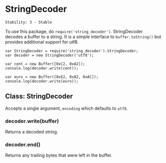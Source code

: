 # StringDecoder

    Stability: 3 - Stable

To use this package, do `require('string_decoder')`. StringDecoder decodes a
buffer to a string. It is a simple interface to `buffer.toString()` but provides
additional support for utf8.

    var StringDecoder = require('string_decoder').StringDecoder;
    var decoder = new StringDecoder('utf8');

    var cent = new Buffer([0xC2, 0xA2]);
    console.log(decoder.write(cent));

    var euro = new Buffer([0xE2, 0x82, 0xAC]);
    console.log(decoder.write(euro));

## Class: StringDecoder

Accepts a single argument, `encoding` which defaults to `utf8`.

### decoder.write(buffer)

Returns a decoded string.

### decoder.end()

Returns any trailing bytes that were left in the buffer.
